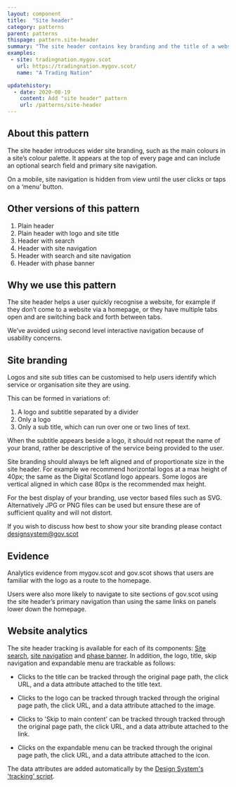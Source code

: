 ```yaml
---
layout: component
title:  "Site header"
category: patterns
parent: patterns
thispage: pattern.site-header
summary: "The site header contains key branding and the title of a website. It appears on every page."
examples:
 - site: tradingnation.mygov.scot
   url: https://tradingnation.mygov.scot/
   name: "A Trading Nation"

updatehistory:
  - date: 2020-08-19
    content: Add "site header" pattern
    url: /patterns/site-header
---
```


## About this pattern
The site header introduces wider site branding, such as the main colours in a site’s colour palette. It appears at the top of every page and can include an optional search field and primary site navigation.

On a mobile, site navigation is hidden from view until the user clicks or taps on a ‘menu’ button.

## Other versions of this pattern
1.	Plain header
2.	Plain header with logo and site title
3.	Header with search
4.	Header with site navigation
5.	Header with search and site navigation
6.	Header with phase banner

## Why we use this pattern
The site header helps a user quickly recognise a website, for example if they don’t come to a website via a homepage, or they have multiple tabs open and are switching back and forth between tabs.

We’ve avoided using second level interactive navigation because of usability concerns.

## Site branding
Logos and site sub titles can be customised to help users identify which service or organisation site they are using.

This can be formed in variations of:
1. A logo and subtitle separated by a divider
2. Only a logo
3. Only a sub title, which can run over one or two lines of text.

When the subtitle appears beside a logo, it should not repeat the name of your brand, rather be descriptive of the service being provided to the user.

Site branding should always be left aligned and of proportionate size in the site header. For example we recommend horizontal logos at a max height of 40px; the same as the Digital Scotland logo appears. Some logos are vertical aligned in which case 80px is the recommended max height.

For the best display of your branding, use vector based files such as SVG. Alternatively JPG or PNG files can be used but ensure these are of sufficient quality and will not distort.

If you wish to discuss how best to show your site branding please contact [designsystem@gov.scot](mailto:designsystem@gov.scot)

## Evidence
Analytics evidence from mygov.scot and gov.scot shows that users are familiar with the logo as a route to the homepage.

Users were also more likely to navigate to site sections of gov.scot using the site header’s primary navigation than using the same links on panels lower down the homepage.

## Website analytics
The site header tracking is available for each of its components: [Site search](/components/site-search/), [site navigation](/components/site-navigation/) and [phase banner](/components/phase-banner/). In addition, the logo, title, skip navigation and expandable menu are trackable as follows:

* Clicks to the title can be tracked through the original page path, the click URL, and a data attribute attached to the title text.

* Clicks to the logo can be tracked through tracked through the original page path, the click URL, and a data attribute attached to the image.

* Clicks to 'Skip to main content' can be tracked through tracked through the original page path, the click URL, and a data attribute attached to the link.

* Clicks on the expandable menu can be tracked through the original page path, the click URL, and a data attribute attached to the icon.

The data attributes are added automatically by the [Design System's 'tracking' script](/guidance/tracking/).
